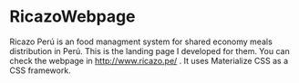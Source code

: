 # RicazoWebpage
Ricazo Perú is an food managment system for shared economy meals distribution in Perú. This is the landing page I developed for them. You can check the webpage in http://www.ricazo.pe/ . It uses Materialize CSS as a CSS framework.
